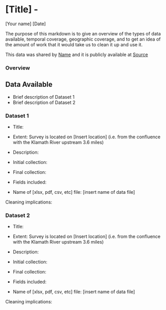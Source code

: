 \[Title\] -
================
\[Your name\]
\[Date\]

The purpose of this markdown is to give an overview of the types of data
available, temporal coverage, geographic coverage, and to get an idea of
the amount of work that it would take us to clean it up and use it.

This data was shared by [Name](mailto::email%20address) and it is
publicly available at [Source](Source.link)

### Overview

## Data Available

- Brief description of Dataset 1
- Brief description of Dataset 2

### Dataset 1

- Title:

- Extent: Survey is located on \[Insert location\] (i.e. from the
  confluence with the Klamath River upstream 3.6 miles)

- Description:

- Initial collection:

- Final collection:

- Fields included:

- Name of \[xlsx, pdf, csv, etc\] file: \[insert name of data file\]

Cleaning implications:

### Dataset 2

- Title:

- Extent: Survey is located on \[Insert location\] (i.e. from the
  confluence with the Klamath River upstream 3.6 miles)

- Description:

- Initial collection:

- Final collection:

- Fields included:

- Name of \[xlsx, pdf, csv, etc\] file: \[insert name of data file\]

Cleaning implications:
